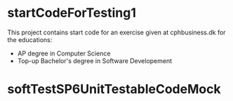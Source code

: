 # startCodeForTesting1
This project contains start code for an exercise given at cphbusiness.dk for the educations:
* AP degree in Computer Science
* Top-up Bachelor's degree in Software Developement
# softTestSP6UnitTestableCodeMock
